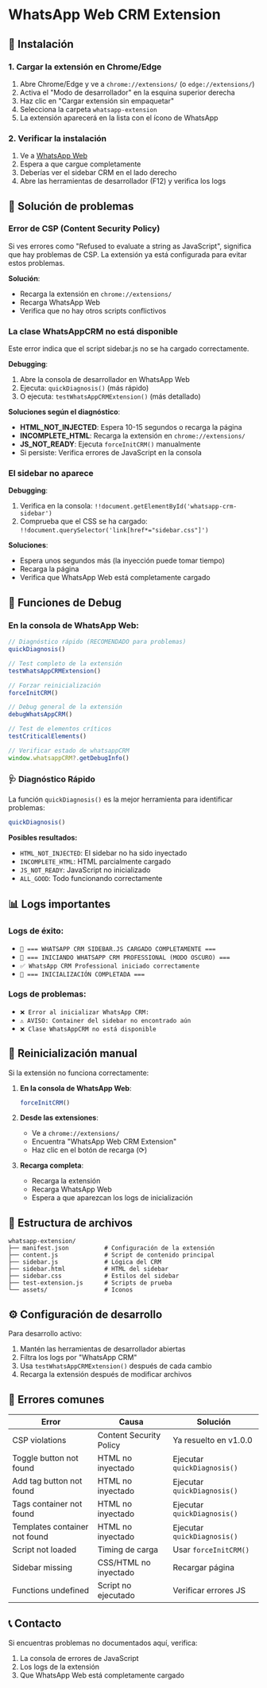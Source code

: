 # WhatsApp Web CRM Extension

## 🚀 Instalación

### 1. Cargar la extensión en Chrome/Edge

1. Abre Chrome/Edge y ve a `chrome://extensions/` (o `edge://extensions/`)
2. Activa el "Modo de desarrollador" en la esquina superior derecha
3. Haz clic en "Cargar extensión sin empaquetar"
4. Selecciona la carpeta `whatsapp-extension`
5. La extensión aparecerá en la lista con el ícono de WhatsApp

### 2. Verificar la instalación

1. Ve a [WhatsApp Web](https://web.whatsapp.com)
2. Espera a que cargue completamente
3. Deberías ver el sidebar CRM en el lado derecho
4. Abre las herramientas de desarrollador (F12) y verifica los logs

## 🔧 Solución de problemas

### Error de CSP (Content Security Policy)

Si ves errores como "Refused to evaluate a string as JavaScript", significa que hay problemas de CSP. La extensión ya está configurada para evitar estos problemas.

**Solución**: 
- Recarga la extensión en `chrome://extensions/`
- Recarga WhatsApp Web
- Verifica que no hay otros scripts conflictivos

### La clase WhatsAppCRM no está disponible

Este error indica que el script sidebar.js no se ha cargado correctamente.

**Debugging**:
1. Abre la consola de desarrollador en WhatsApp Web
2. Ejecuta: `quickDiagnosis()` (más rápido)
3. O ejecuta: `testWhatsAppCRMExtension()` (más detallado)

**Soluciones según el diagnóstico**:
- **HTML_NOT_INJECTED**: Espera 10-15 segundos o recarga la página
- **INCOMPLETE_HTML**: Recarga la extensión en `chrome://extensions/`
- **JS_NOT_READY**: Ejecuta `forceInitCRM()` manualmente
- Si persiste: Verifica errores de JavaScript en la consola

### El sidebar no aparece

**Debugging**:
1. Verifica en la consola: `!!document.getElementById('whatsapp-crm-sidebar')`
2. Comprueba que el CSS se ha cargado: `!!document.querySelector('link[href*="sidebar.css"]')`

**Soluciones**:
- Espera unos segundos más (la inyección puede tomar tiempo)
- Recarga la página
- Verifica que WhatsApp Web está completamente cargado

## 🧪 Funciones de Debug

### En la consola de WhatsApp Web:

```javascript
// Diagnóstico rápido (RECOMENDADO para problemas)
quickDiagnosis()

// Test completo de la extensión
testWhatsAppCRMExtension()

// Forzar reinicialización
forceInitCRM()

// Debug general de la extensión
debugWhatsAppCRM()

// Test de elementos críticos
testCriticalElements()

// Verificar estado de whatsappCRM
window.whatsappCRM?.getDebugInfo()
```

### 🩺 Diagnóstico Rápido

La función `quickDiagnosis()` es la mejor herramienta para identificar problemas:

```javascript
quickDiagnosis()
```

**Posibles resultados:**
- `HTML_NOT_INJECTED`: El sidebar no ha sido inyectado
- `INCOMPLETE_HTML`: HTML parcialmente cargado
- `JS_NOT_READY`: JavaScript no inicializado
- `ALL_GOOD`: Todo funcionando correctamente

## 📊 Logs importantes

### Logs de éxito:
- `📱 === WHATSAPP CRM SIDEBAR.JS CARGADO COMPLETAMENTE ===`
- `🚀 === INICIANDO WHATSAPP CRM PROFESSIONAL (MODO OSCURO) ===`
- `✅ WhatsApp CRM Professional iniciado correctamente`
- `🎉 === INICIALIZACIÓN COMPLETADA ===`

### Logs de problemas:
- `❌ Error al inicializar WhatsApp CRM:`
- `⚠️ AVISO: Container del sidebar no encontrado aún`
- `❌ Clase WhatsAppCRM no está disponible`

## 🔄 Reinicialización manual

Si la extensión no funciona correctamente:

1. **En la consola de WhatsApp Web**:
   ```javascript
   forceInitCRM()
   ```

2. **Desde las extensiones**:
   - Ve a `chrome://extensions/`
   - Encuentra "WhatsApp Web CRM Extension"
   - Haz clic en el botón de recarga (⟳)

3. **Recarga completa**:
   - Recarga la extensión
   - Recarga WhatsApp Web
   - Espera a que aparezcan los logs de inicialización

## 📁 Estructura de archivos

```
whatsapp-extension/
├── manifest.json          # Configuración de la extensión
├── content.js             # Script de contenido principal
├── sidebar.js             # Lógica del CRM
├── sidebar.html           # HTML del sidebar
├── sidebar.css            # Estilos del sidebar
├── test-extension.js      # Scripts de prueba
└── assets/                # Iconos
```

## ⚙️ Configuración de desarrollo

Para desarrollo activo:

1. Mantén las herramientas de desarrollador abiertas
2. Filtra los logs por "WhatsApp CRM" 
3. Usa `testWhatsAppCRMExtension()` después de cada cambio
4. Recarga la extensión después de modificar archivos

## 🚨 Errores comunes

| Error | Causa | Solución |
|-------|-------|----------|
| CSP violations | Content Security Policy | Ya resuelto en v1.0.0 |
| Toggle button not found | HTML no inyectado | Ejecutar `quickDiagnosis()` |
| Add tag button not found | HTML no inyectado | Ejecutar `quickDiagnosis()` |
| Tags container not found | HTML no inyectado | Ejecutar `quickDiagnosis()` |
| Templates container not found | HTML no inyectado | Ejecutar `quickDiagnosis()` |
| Script not loaded | Timing de carga | Usar `forceInitCRM()` |
| Sidebar missing | CSS/HTML no inyectado | Recargar página |
| Functions undefined | Script no ejecutado | Verificar errores JS |

## 📞 Contacto

Si encuentras problemas no documentados aquí, verifica:
1. La consola de errores de JavaScript
2. Los logs de la extensión
3. Que WhatsApp Web está completamente cargado 